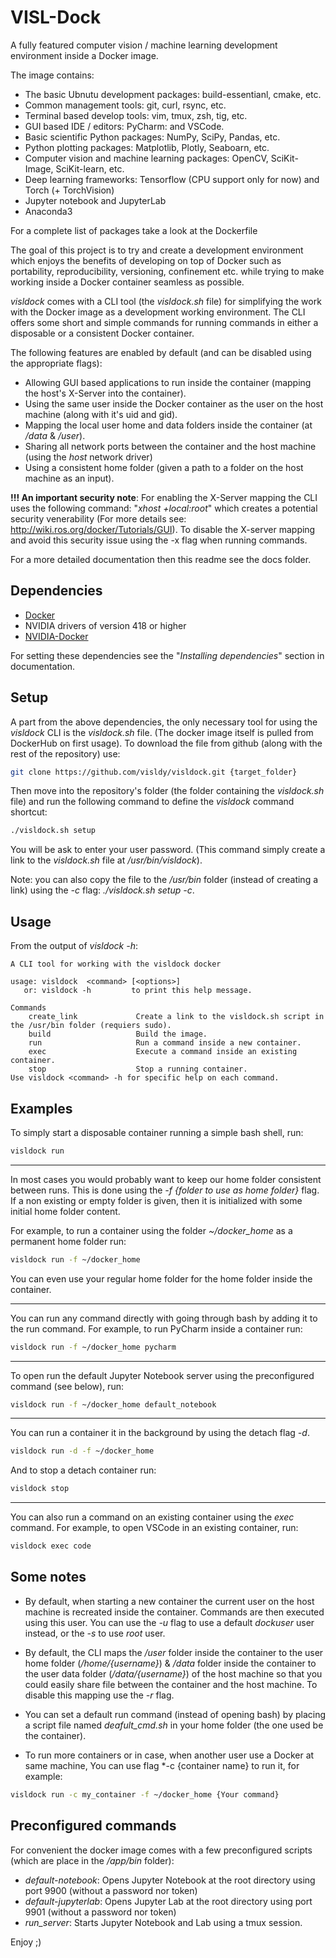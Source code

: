 # VISL-Dock

A fully featured computer vision / machine learning development environment inside a Docker image.

The image contains:
- The basic Ubnutu development packages: build-essentianl, cmake, etc.
- Common management tools: git, curl, rsync, etc.
- Terminal based develop tools: vim, tmux, zsh, tig, etc.
- GUI based IDE / editors: PyCharm: and VSCode.
- Basic scientific Python packages: NumPy, SciPy, Pandas, etc.
- Python plotting packages: Matplotlib, Plotly, Seaboarn, etc.
- Computer vision and machine learning packages: OpenCV, SciKit-Image, SciKit-learn, etc.
- Deep learning frameworks: Tensorflow (CPU support only for now) and Torch (+ TorchVision)
- Jupyter notebook and JupyterLab
- Anaconda3

For a complete list of packages take a look at the Dockerfile

The goal of this project is to try and create a development environment which enjoys the benefits of developing
on top of Docker such as portability, reproducibility, versioning, confinement etc. while trying to make
working inside a Docker container seamless as possible.

*visldock* comes with a CLI tool (the *visldock.sh* file) for simplifying the work with the Docker image as a development
working environment. The CLI offers some short and simple commands for running commands in either a disposable or a 
consistent Docker container. 

The following features are enabled by default (and can be disabled using the appropriate flags):
- Allowing GUI based applications to run inside the container (mapping the host's X-Server into the container).
- Using the same user inside the Docker container as the user on the host machine (along with it's uid and gid).
- Mapping the local user home and data folders inside the container (at */data* & */user*).
- Sharing all network ports between the container and the host machine (using the *host* network driver)
- Using a consistent home folder (given a path to a folder on the host machine as an input).

**!!! An important security note**: For enabling the X-Server mapping the CLI uses the following command:
"*xhost +local:root*" which creates a potential security venerability (For more details see:
http://wiki.ros.org/docker/Tutorials/GUI). To disable the X-server mapping and avoid this security issue 
using the -x flag when running commands.

For a more detailed documentation then this readme see the docs folder.

## Dependencies
- [Docker](https://www.docker.com/)
- NVIDIA drivers of version 418 or higher
- [NVIDIA-Docker](https://github.com/NVIDIA/nvidia-docker)

For setting these dependencies see the "*Installing dependencies*" section in documentation.

## Setup
A part from the above dependencies, the only necessary tool for using the *visldock* CLI is the *visldock.sh* file.
(The docker image itself is pulled from DockerHub on first usage). To download the file from github (along with
the rest of the repository) use:
``` bash
git clone https://github.com/visldy/visldock.git {target_folder}
```

Then move into the repository's folder (the folder containing the *visldock.sh* file) and run the following command 
to define the *visldock* command shortcut:
```bash
./visldock.sh setup
```
You will be ask to enter your user password.
(This command simply create a link to the *visldock.sh* file at */usr/bin/visldock*).

Note: you can also copy the file to the */usr/bin* folder (instead of creating a link) using the *-c* flag: *./visldock.sh setup -c*.

## Usage
From the output of *visldock -h*:
```
A CLI tool for working with the visldock docker

usage: visldock  <command> [<options>]
   or: visldock -h         to print this help message.

Commands
    create_link             Create a link to the visldock.sh script in the /usr/bin folder (requiers sudo).
    build                   Build the image.
    run                     Run a command inside a new container.
    exec                    Execute a command inside an existing container.
    stop                    Stop a running container.
Use visldock <command> -h for specific help on each command.
```

## Examples
To simply start a disposable container running a simple bash shell, run:
```bash
visldock run
```

---

In most cases you would probably want to keep our home folder consistent between runs. This is done using the
*-f {folder to use as home folder}* flag. If a non existing or empty folder is given, then it is initialized with
some initial home folder content. 

For example, to run a container using the folder *~/docker_home* as a permanent home folder run:
```bash
visldock run -f ~/docker_home
```
You can even use your regular home folder for the home folder inside the container.

---

You can run any command directly with going through bash by adding it to the run command. For example, to 
run PyCharm inside a container run:
```bash
visldock run -f ~/docker_home pycharm
```

---

To open run the default Jupyter Notebook server using the preconfigured command (see below), run:
```bash
visldock run -f ~/docker_home default_notebook
```

---

You can run a container it in the background by using the detach flag *-d*.
```bash
visldock run -d -f ~/docker_home
```

And to stop a detach container run:
```bash
visldock stop
```

---

You can also run a command on an existing container using the *exec* command.  For example, to open VSCode 
in an existing container, run:
```bash
visldock exec code
```

## Some notes
- By default, when starting a new container the current user on the host machine is recreated inside the container. 
Commands are then executed using this user. You can use the *-u* flag to use a default *dockuser* user instead, or 
the *-s* to use *root* user.

- By default, the CLI maps the */user* folder inside the container to the user home folder (*/home/{username}*)
& */data* folder inside the container to the user data folder (*/data/{username}*) of the host
machine so that you could easily share file between the container and the host machine. To disable this mapping
use the *-r* flag.

- You can set a default run command (instead of opening bash) by placing a script file named *deafult_cmd.sh*
in your home folder (the one used be the container).

- To run more containers or in case, when another user use a Docker at same machine,
You can use flag *-c {container name} to run it, for example:

```bash
visldock run -c my_container -f ~/docker_home {Your command}
```


## Preconfigured commands
For convenient the docker image comes with a few preconfigured scripts (which are place in the */app/bin* folder):
- *default-notebook*: Opens Jupyter Notebook at the root directory using port 9900 (without a password nor token)
- *default-jupyterlab*: Opens Jupyter Lab at the root directory using port 9901 (without a password nor token)
- *run_server*: Starts Jupyter Notebook and Lab using a tmux session.

Enjoy ;)
